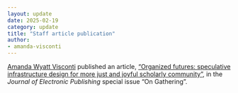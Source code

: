 ```yaml
---
layout: update
date: 2025-02-19
category: update
title: "Staff article publication"
author:
- amanda-visconti
---
```


[Amanda Wyatt Visconti](/people/amanda-visconti) published an article, [“Organized futures: speculative infrastructure design for more just and joyful scholarly community”](https://journals.publishing.umich.edu/jep/article/id/6020/), in the *Journal of Electronic Publishing* special issue “On Gathering”.